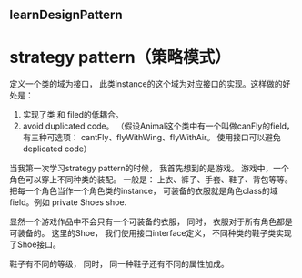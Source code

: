 ## learnDesignPattern

# strategy pattern（策略模式）
定义一个类的域为接口， 此类instance的这个域为对应接口的实现。这样做的好处是：
1. 实现了类 和 filed的低耦合。
2. avoid duplicated code。 （假设Animal这个类中有一个叫做canFly的field， 有三种可选项： cantFly、flyWithWing、flyWithAir。 使用接口可以避免deplicated code）

当我第一次学习strategy pattern的时候， 我首先想到的是游戏。 游戏中，一个角色可以穿上不同种类的装配。 一般是： 上衣、裤子、手套、鞋子、背包等等。 
把每一个角色当作一个角色类的instance， 可装备的衣服就是角色class的域field。例如 private Shoes shoe.

显然一个游戏作品中不会只有一个可装备的衣服， 同时， 衣服对于所有角色都是可装备的。 这里的Shoe， 我们使用接口interface定义， 不同种类的鞋子类实现了Shoe接口。

鞋子有不同的等级， 同时， 同一种鞋子还有不同的属性加成。
